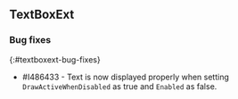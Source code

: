 ## TextBoxExt   

### Bug fixes
{:#textboxext-bug-fixes}

* \#I486433 - Text is now displayed properly when setting `DrawActiveWhenDisabled` as true and `Enabled` as false.
